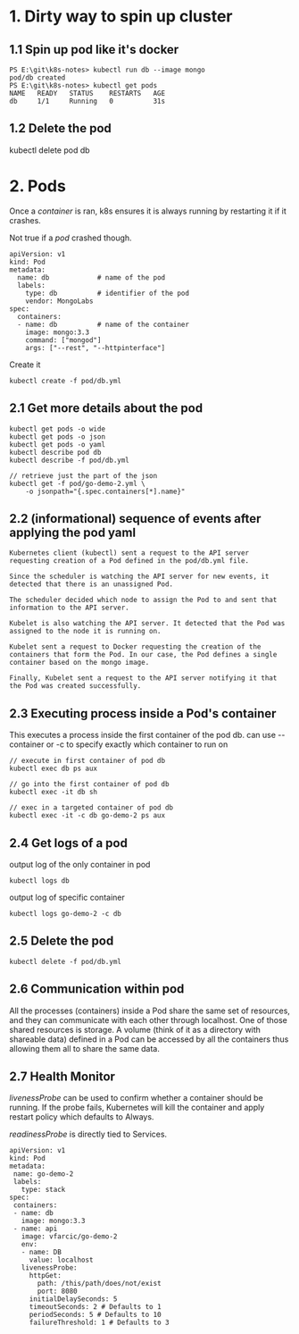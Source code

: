 # 1. Dirty way to spin up cluster
## 1.1 Spin up pod like it's docker 
```
PS E:\git\k8s-notes> kubectl run db --image mongo
pod/db created
PS E:\git\k8s-notes> kubectl get pods
NAME   READY   STATUS    RESTARTS   AGE
db     1/1     Running   0          31s
```

## 1.2 Delete the pod
kubectl delete pod db

# 2. Pods
Once a *container* is ran, k8s ensures it is always running by restarting it if it crashes.

Not true if a *pod* crashed though.
```
apiVersion: v1
kind: Pod
metadata:
  name: db            # name of the pod
  labels:
    type: db          # identifier of the pod
    vendor: MongoLabs
spec:
  containers:
  - name: db          # name of the container
    image: mongo:3.3
    command: ["mongod"]
    args: ["--rest", "--httpinterface"]
```

Create it
```
kubectl create -f pod/db.yml
```
## 2.1 Get more details about the pod
```
kubectl get pods -o wide
kubectl get pods -o json
kubectl get pods -o yaml
kubectl describe pod db
kubectl describe -f pod/db.yml

// retrieve just the part of the json
kubectl get -f pod/go-demo-2.yml \
    -o jsonpath="{.spec.containers[*].name}"
```

## 2.2 (informational) sequence of events after applying the pod yaml
```
Kubernetes client (kubectl) sent a request to the API server requesting creation of a Pod defined in the pod/db.yml file.

Since the scheduler is watching the API server for new events, it detected that there is an unassigned Pod.

The scheduler decided which node to assign the Pod to and sent that information to the API server.

Kubelet is also watching the API server. It detected that the Pod was assigned to the node it is running on.

Kubelet sent a request to Docker requesting the creation of the containers that form the Pod. In our case, the Pod defines a single container based on the mongo image.

Finally, Kubelet sent a request to the API server notifying it that the Pod was created successfully.
```

## 2.3 Executing process inside a Pod's container
This executes a process inside the first container of the pod db. can use --container or -c to specify exactly which container to run on
```
// execute in first container of pod db
kubectl exec db ps aux

// go into the first container of pod db
kubectl exec -it db sh

// exec in a targeted container of pod db
kubectl exec -it -c db go-demo-2 ps aux
```

## 2.4 Get logs of a pod
output log of the only container in pod
```
kubectl logs db
```
output log of specific container
```
kubectl logs go-demo-2 -c db
```

## 2.5 Delete the pod
```
kubectl delete -f pod/db.yml
```

## 2.6 Communication within pod
All the processes (containers) inside a Pod share the same set of resources, and they can communicate with each other through localhost. One of those shared resources is storage. A volume (think of it as a directory with shareable data) defined in a Pod can be accessed by all the containers thus allowing them all to share the same data.

## 2.7 Health Monitor
*livenessProbe* can be used to confirm whether a container should be running. If the probe fails, Kubernetes will kill the container and apply restart policy which defaults to Always.

 *readinessProbe* is directly tied to Services.
 ```
 apiVersion: v1
kind: Pod
metadata:
  name: go-demo-2
  labels:
    type: stack
spec:
  containers:
  - name: db
    image: mongo:3.3
  - name: api
    image: vfarcic/go-demo-2
    env:
    - name: DB
      value: localhost
    livenessProbe:
      httpGet:
        path: /this/path/does/not/exist
        port: 8080
      initialDelaySeconds: 5
      timeoutSeconds: 2 # Defaults to 1
      periodSeconds: 5 # Defaults to 10
      failureThreshold: 1 # Defaults to 3
 ```